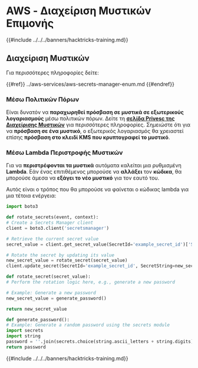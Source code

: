 # AWS - Διαχείριση Μυστικών Επιμονής

{{#include ../../../banners/hacktricks-training.md}}

## Διαχείριση Μυστικών

Για περισσότερες πληροφορίες δείτε:

{{#ref}}
../aws-services/aws-secrets-manager-enum.md
{{#endref}}

### Μέσω Πολιτικών Πόρων

Είναι δυνατόν να **παραχωρηθεί πρόσβαση σε μυστικά σε εξωτερικούς λογαριασμούς** μέσω πολιτικών πόρων. Δείτε τη [**σελίδα Privesc της Διαχείρισης Μυστικών**](../aws-privilege-escalation/aws-secrets-manager-privesc.md) για περισσότερες πληροφορίες. Σημειώστε ότι για να **πρόσβαση σε ένα μυστικό**, ο εξωτερικός λογαριασμός θα χρειαστεί επίσης **πρόσβαση στο κλειδί KMS που κρυπτογραφεί το μυστικό**.

### Μέσω Lambda Περιστροφής Μυστικών

Για να **περιστρέφονται τα μυστικά** αυτόματα καλείται μια ρυθμισμένη **Lambda**. Εάν ένας επιτιθέμενος μπορούσε να **αλλάξει** τον **κώδικα**, θα μπορούσε άμεσα να **εξάγει το νέο μυστικό** για τον εαυτό του.

Αυτός είναι ο τρόπος που θα μπορούσε να φαίνεται ο κώδικας lambda για μια τέτοια ενέργεια:
```python
import boto3

def rotate_secrets(event, context):
# Create a Secrets Manager client
client = boto3.client('secretsmanager')

# Retrieve the current secret value
secret_value = client.get_secret_value(SecretId='example_secret_id')['SecretString']

# Rotate the secret by updating its value
new_secret_value = rotate_secret(secret_value)
client.update_secret(SecretId='example_secret_id', SecretString=new_secret_value)

def rotate_secret(secret_value):
# Perform the rotation logic here, e.g., generate a new password

# Example: Generate a new password
new_secret_value = generate_password()

return new_secret_value

def generate_password():
# Example: Generate a random password using the secrets module
import secrets
import string
password = ''.join(secrets.choice(string.ascii_letters + string.digits) for i in range(16))
return password
```
{{#include ../../../banners/hacktricks-training.md}}
